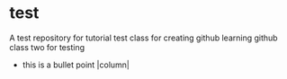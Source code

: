 # test
A test repository for tutorial 
test class for creating github
learning github
class two for testing
* this is a bullet point
|column|
